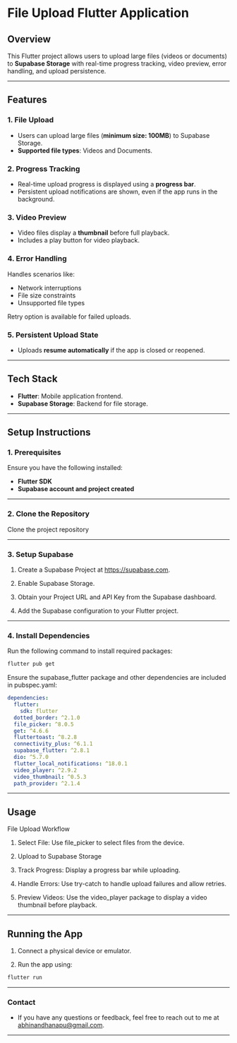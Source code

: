 # **File Upload Flutter Application**

## **Overview**
This Flutter project allows users to upload large files (videos or documents) to **Supabase Storage** with real-time progress tracking, video preview, error handling, and upload persistence.

---

## **Features**

### 1. File Upload
- Users can upload large files (**minimum size: 100MB**) to Supabase Storage.  
- **Supported file types**: Videos and Documents.  

### 2. Progress Tracking
- Real-time upload progress is displayed using a **progress bar**.  
- Persistent upload notifications are shown, even if the app runs in the background.  

### 3. Video Preview
- Video files display a **thumbnail** before full playback.  
- Includes a play button for video playback.  

### 4. Error Handling
Handles scenarios like:  
- Network interruptions  
- File size constraints  
- Unsupported file types  

Retry option is available for failed uploads.  

### 5. Persistent Upload State
- Uploads **resume automatically** if the app is closed or reopened.

---

## **Tech Stack**
- **Flutter**: Mobile application frontend.  
- **Supabase Storage**: Backend for file storage.  

---

## **Setup Instructions**

### 1. Prerequisites
Ensure you have the following installed:  
- **Flutter SDK**  
- **Supabase account and project created**

---

### 2. Clone the Repository
Clone the project repository

---

### 3. Setup Supabase

1. Create a Supabase Project at https://supabase.com.


2. Enable Supabase Storage.


3. Obtain your Project URL and API Key from the Supabase dashboard.


4. Add the Supabase configuration to your Flutter project.

---

### 4. Install Dependencies

Run the following command to install required packages:
```bash
flutter pub get
```

Ensure the supabase_flutter package and other dependencies are included in pubspec.yaml:

```yaml
dependencies:
  flutter:
    sdk: flutter
  dotted_border: ^2.1.0
  file_picker: ^8.0.5
  get: ^4.6.6
  fluttertoast: ^8.2.8
  connectivity_plus: ^6.1.1
  supabase_flutter: ^2.8.1
  dio: ^5.7.0
  flutter_local_notifications: ^18.0.1
  video_player: ^2.9.2
  video_thumbnail: ^0.5.3
  path_provider: ^2.1.4
```

---

## **Usage**

File Upload Workflow

1. Select File: Use file_picker to select files from the device.


2. Upload to Supabase Storage

3. Track Progress: Display a progress bar while uploading.


4. Handle Errors: Use try-catch to handle upload failures and allow retries.


5. Preview Videos: Use the video_player package to display a video thumbnail before playback.


---

## **Running the App**

1. Connect a physical device or emulator.


2. Run the app using:
```bash
flutter run
```

---

### Contact

- If you have any questions or feedback, feel free to reach out to me at abhinandhanapu@gmail.com.

---
